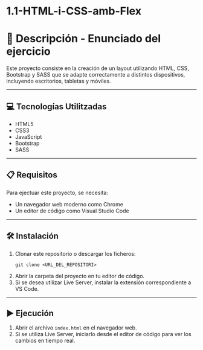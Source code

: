 # 1.1-HTML-i-CSS-amb-Flex

# 📄 Descripción - Enunciado del ejercicio

Este proyecto consiste en la creación de un layout utilizando HTML, CSS, Bootstrap y SASS que se adapte correctamente a distintos dispositivos, incluyendo escritorios, tabletas y móviles.

---

## 💻 Tecnologías Utilitzadas

- HTML5
- CSS3
- JavaScript
- Bootstrap
- SASS

---

## 📋 Requisitos

Para ejectuar este proyecto, se necesita:

- Un navegador web moderno como Chrome
- Un editor de código como Visual Studio Code

---

## 🛠️ Instalación

1. Clonar este repositorio o descargar los ficheros:
   ```
   git clone <URL_DEL_REPOSITORI>
   ```
2. Abrir la carpeta del proyecto en tu editor de código.
3. Si se desea utilizar Live Server, instalar la extensión correspondiente a VS Code.

---

## ▶️ Ejecución

1. Abrir el archivo `index.html` en el navegador web.
2. Si se utiliza Live Server, iniciarlo desde el editor de código para ver los cambios en tiempo real.
